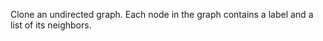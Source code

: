 <div class="markdown-content" id="problem-content">
<p>Clone an undirected graph. Each node in the graph contains a label and a list of its neighbors.</p>

</div>